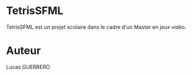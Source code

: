 # TetrisSFML

TetrisSFML est un projet scolaire dans le cadre d'un Master en jeux vidéo.

# Auteur

Lucas GUERRERO
